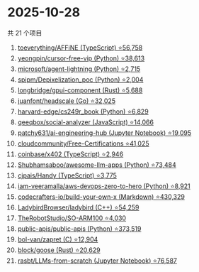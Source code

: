 # 2025-10-28

共 21 个项目

<!-- BEGIN GITHUB -->
<!-- 最后更新时间 2025-10-28 20:18:03 +0800 -->
1. [toeverything/AFFiNE (TypeScript) ⭐56,758](https://github.com/toeverything/AFFiNE)
1. [yeongpin/cursor-free-vip (Python) ⭐38,613](https://github.com/yeongpin/cursor-free-vip)
1. [microsoft/agent-lightning (Python) ⭐2,715](https://github.com/microsoft/agent-lightning)
1. [spipm/Depixelization_poc (Python) ⭐2,004](https://github.com/spipm/Depixelization_poc)
1. [longbridge/gpui-component (Rust) ⭐5,688](https://github.com/longbridge/gpui-component)
1. [juanfont/headscale (Go) ⭐32,025](https://github.com/juanfont/headscale)
1. [harvard-edge/cs249r_book (Python) ⭐6,829](https://github.com/harvard-edge/cs249r_book)
1. [qeeqbox/social-analyzer (JavaScript) ⭐14,066](https://github.com/qeeqbox/social-analyzer)
1. [patchy631/ai-engineering-hub (Jupyter Notebook) ⭐19,095](https://github.com/patchy631/ai-engineering-hub)
1. [cloudcommunity/Free-Certifications ⭐41,025](https://github.com/cloudcommunity/Free-Certifications)
1. [coinbase/x402 (TypeScript) ⭐2,946](https://github.com/coinbase/x402)
1. [Shubhamsaboo/awesome-llm-apps (Python) ⭐73,484](https://github.com/Shubhamsaboo/awesome-llm-apps)
1. [cjpais/Handy (TypeScript) ⭐3,775](https://github.com/cjpais/Handy)
1. [iam-veeramalla/aws-devops-zero-to-hero (Python) ⭐8,921](https://github.com/iam-veeramalla/aws-devops-zero-to-hero)
1. [codecrafters-io/build-your-own-x (Markdown) ⭐430,329](https://github.com/codecrafters-io/build-your-own-x)
1. [LadybirdBrowser/ladybird (C++) ⭐54,259](https://github.com/LadybirdBrowser/ladybird)
1. [TheRobotStudio/SO-ARM100 ⭐4,030](https://github.com/TheRobotStudio/SO-ARM100)
1. [public-apis/public-apis (Python) ⭐373,519](https://github.com/public-apis/public-apis)
1. [bol-van/zapret (C) ⭐12,904](https://github.com/bol-van/zapret)
1. [block/goose (Rust) ⭐20,629](https://github.com/block/goose)
1. [rasbt/LLMs-from-scratch (Jupyter Notebook) ⭐76,587](https://github.com/rasbt/LLMs-from-scratch)
<!-- END GITHUB -->